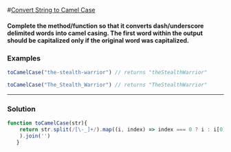 
#[Convert String to Camel Case](https://www.codewars.com/kata/convert-string-to-camel-case/train/javascript)

#### Complete the method/function so that it converts dash/underscore        delimited words into camel casing. The first word within the output              should be capitalized only if the original word was capitalized.

### Examples 
```javascript
toCamelCase("the-stealth-warrior") // returns "theStealthWarrior"

toCamelCase("The_Stealth_Warrior") // returns "TheStealthWarrior"
```

----

### Solution 
```javascript
function toCamelCase(str){
    return str.split(/[\-_]+/).map((i, index) => index === 0 ? i : i[0].toUpperCase()+i.substr(1)
    ).join('')
   } 
```   

